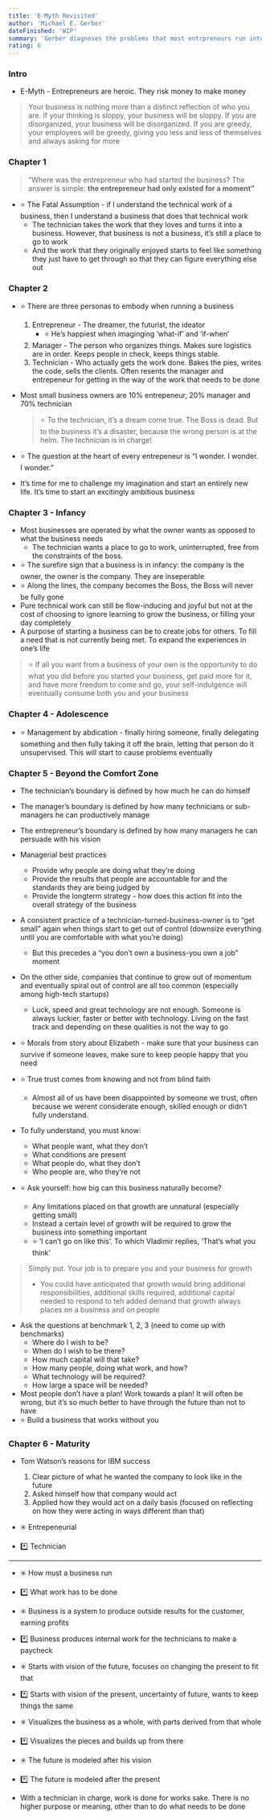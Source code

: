 ```yaml
---
title: 'E-Myth Revisited'
author: 'Michael E. Gerber'
dateFinished: 'WIP'
summary: 'Gerber diagnoses the problems that most entrpreneurs run into when first operating a business. He then provides a useful framework for thinking about how to manage oneself and growth into the future.'
rating: 8
---
```


### Intro

- E-Myth - Entrepreneurs are heroic. They risk money to make money

> Your business is nothing more than a distinct reflection of who you are. If your thinking is sloppy, your business will be sloppy. If you are disorganized, your business will be disorganized. If you are greedy, your employees will be greedy, giving you less and less of themselves and always asking for more
>

### Chapter 1

> “Where was the entrepreneur who had started the business? The answer is simple: ******************************************the entrepreneur had only existed for a moment”******************************************
>
- ⭐ The Fatal Assumption - if I understand the technical work of a business, then I understand a business that does that technical work
  - The technician takes the work that they loves and turns it into a business. However, that business is not a business, it’s still a place to go to work
  - And the work that they originally enjoyed starts to feel like something they just have to get through so that they can figure everything else out

### Chapter 2

- ⭐ There are three personas to embody when running a business
    1. Entrepreneur - The dreamer, the futurist, the ideator
        - ⭐ He’s happiest when imaginging ‘what-if’ and ‘if-when’
    2. Manager - The person who organizes things. Makes sure logistics are in order. Keeps people in check, keeps things stable.
    3. Technician - Who actually gets the work done. Bakes the pies, writes the code, sells the clients. Often resents the manager and entrepeneur for getting in the way of the work that needs to be done
- Most small business owners are 10% entrepeneur, 20% manager and 70% technician

    > ⭐ To the technician, it’s a dream come true. The Boss is dead. But to the business it’s a disaster, because the wrong person is at the helm. The technician is in charge!
    >

- ⭐ The question at the heart of every entrepeneur is “I wonder. I wonder. I wonder.”
- It’s time for me to challenge my imagination and start an entirely new life. It’s time to start an excitingly ambitious business

### Chapter 3 - Infancy

- Most businesses are operated by what the owner wants as opposed to what the business needs
  - The technician wants a place to go to work, uninterrupted, free from the constraints of the boss.
- ⭐ The surefire sign that a business is in infancy: the company is the owner, the owner is the company. They are inseperable
- ⭐ Along the lines, the company becomes the Boss, the Boss will never be fully gone
- Pure technical work can still be flow-inducing and joyful but not at the cost of choosing to ignore learning to grow the business, or filling your day completely
- A purpose of starting a business can be to create jobs for others. To fill a need that is not currently being met. To expand the experiences in one’s life

> ⭐ If all you want from a business of your own is the opportunity to do what you did before you started your business, get paid more for it, and have more freedom to come and go, your self-indulgence will eventually consume both you and your business
>

### Chapter 4 - Adolescence

- ⭐ Management by abdication - finally hiring someone, finally delegating something and then fully taking it off the brain, letting that person do it unsupervised. This will start to cause problems eventually

### Chapter 5 - Beyond the Comfort Zone

- The technician’s boundary is defined by how much he can do himself
- The manager’s boundary is defined by how many technicians or sub-managers he can productively manage
- The entrepreneur’s boundary is defined by how many managers he can persuade with his vision
- Managerial best practices
  - Provide why people are doing what they’re doing
  - Provide the results that people are accountable for and the standards they are being judged by
  - Provide the longterm strategy - how does this action fit into the overall strategy of the business
- A consistent practice of a technician-turned-business-owner is to “get small” again when things start to get out of control (downsize everything until you are comfortable with what you’re doing)
  - But this precedes a “you don’t own a business-you own a job” moment
- On the other side, companies that continue to grow out of momentum and eventually spiral out of control are all too common (especially among high-tech startups)
  - Luck, speed and great technology are not enough. Someone is always luckier, faster or better with technology. Living on the fast track and depending on these qualities is not the way to go
- ⭐ Morals from story about Elizabeth - make sure that your business can survive if someone leaves, make sure to keep people happy that you need
- ⭐ True trust comes from knowing and not from blind faith
  - Almost all of us have been disappointed by someone we trust, often because we werent considerate enough, skilled enough or didn’t fully understand.
- To fully understand, you must know:
  - What people want, what they don’t
  - What conditions are present
  - What people do, what they don’t
  - Who people are, who they’re not

- ⭐ Ask yourself: how big can this business naturally become?
  - Any limitations placed on that growth are unnatural (especially getting small)
  - Instead a certain level of growth will be required to grow the business into something important
  - ⭐ ’I can’t go on like this’. To which Vladimir replies, ‘That’s what you think’

> Simply put. Your job is to prepare you and your business for growth
>
> - You could have anticipated that growth would bring additional responsibilities, additional skills required, additional capital needed to respond to teh added demand that growth always places on a business and on people

- Ask the questions at benchmark 1, 2, 3 (need to come up with benchmarks)
  - Where do I wish to be?
  - When do I wish to be there?
  - How much capital will that take?
  - How many people, doing what work, and how?
  - What technology will be required?
  - How large a space will be needed?
- Most people don’t have a plan! Work towards a plan! It will often be wrong, but it’s so much better to have through the future than not to have
- ⭐ Build a business that works without you

### Chapter 6 - Maturity

- Tom Watson’s reasons for IBM success
    1. Clear picture of what he wanted the company to look like in the future
    2. Asked himself how that company would act
    3. Applied how they would act on a daily basis (focused on reflecting on how they were acting in ways different than that)

- ✳️ Entrepeneurial
- *️⃣ Technician

---

- ✳️ How must a business run
- *️⃣ What work has to be done

- ✳️ Business is a system to produce outside results for the customer, earning profits
- *️⃣ Business produces internal work for the technicians to make a paycheck

- ✳️ Starts with vision of the future, focuses on changing the present to fit that
- *️⃣ Starts with vision of the present, uncertainty of future, wants to keep things the same

- ✳️ Visualizes the business as a whole, with parts derived from that whole
- *️⃣ Visualizes the pieces and builds up from there

- ✳️ The future is modeled after his vision
- *️⃣ The future is modeled after the present

- With a technician in charge, work is done for works sake. There is no higher purpose or meaning, other than to do what needs to be done

